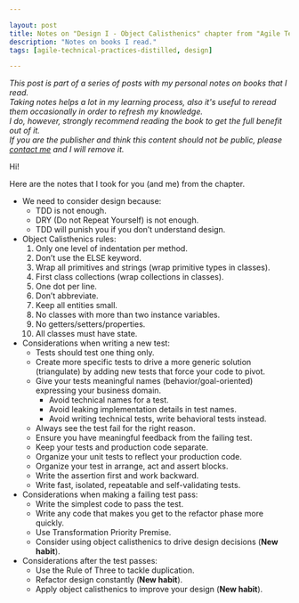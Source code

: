 ```yaml
---

layout: post
title: Notes on "Design I - Object Calisthenics" chapter from "Agile Technical Practices Distilled" book
description: "Notes on books I read."
tags: [agile-technical-practices-distilled, design]

---
```


_This post is part of a series of posts with my personal notes on books that I read.
<br />
Taking notes helps a lot in my learning process, also it's useful to reread them occasionally in order to refresh my knowledge.
<br />
I do, however, strongly recommend reading the book to get the full benefit out of it.
<br />
If you are the publisher and think this content should not be public, please [contact me](/about) and I will remove it._

Hi!

Here are the notes that I took for you (and me) from the chapter.

* We need to consider design because:
  * TDD is not enough.
  * DRY (Do not Repeat Yourself) is not enough.
  * TDD will punish you if you don’t understand design.  
* Object Calisthenics rules:
  1. Only one level of indentation per method.
  1. Don’t use the ELSE keyword.
  1. Wrap all primitives and strings (wrap primitive types in classes).
  1. First class collections (wrap collections in classes).
  1. One dot per line.
  1. Don’t abbreviate.
  1. Keep all entities small.
  1. No classes with more than two instance variables.
  1. No getters/setters/properties.
  1. All classes must have state.
* Considerations when writing a new test:
  * Tests should test one thing only.
  * Create more specific tests to drive a more generic solution (triangulate) by adding new tests that force your code to pivot.
  * Give your tests meaningful names (behavior/goal-oriented) expressing your business domain.
     * Avoid technical names for a test.
     * Avoid leaking implementation details in test names.
     * Avoid writing technical tests, write behavioral tests instead.
  * Always see the test fail for the right reason.
  * Ensure you have meaningful feedback from the failing test.
  * Keep your tests and production code separate.
  * Organize your unit tests to reflect your production code.
  * Organize your test in arrange, act and assert blocks.
  * Write the assertion first and work backward.
  * Write fast, isolated, repeatable and self-validating tests.
* Considerations when making a failing test pass:
  * Write the simplest code to pass the test.
  * Write any code that makes you get to the refactor phase more quickly.
  * Use Transformation Priority Premise.
  * Consider using object calisthenics to drive design decisions (**New habit**).
* Considerations after the test passes:
  * Use the Rule of Three to tackle duplication.
  * Refactor design constantly (**New habit**).
  * Apply object calisthenics to improve your design (**New habit**).